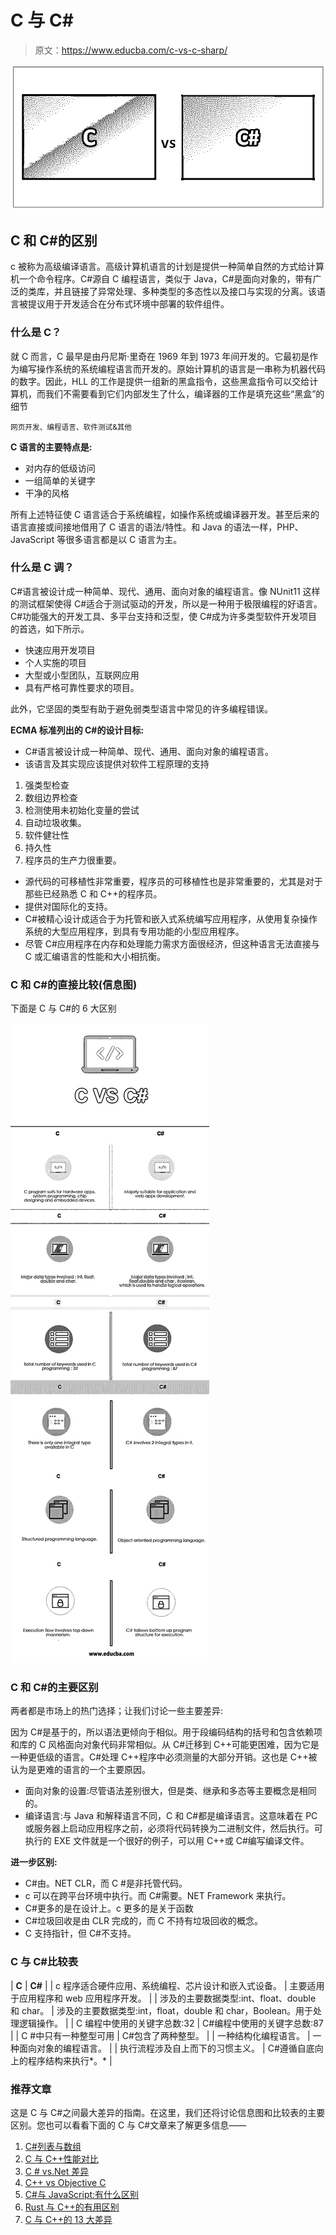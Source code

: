 # C 与 C#

> 原文：<https://www.educba.com/c-vs-c-sharp/>

![C vs C#](img/65fa27ecab1c7e072b79607e96026e21.png)



## C 和 C#的区别

c 被称为高级编译语言。高级计算机语言的计划是提供一种简单自然的方式给计算机一个命令程序。C#源自 C 编程语言，类似于 Java，C#是面向对象的，带有广泛的类库，并且链接了异常处理、多种类型的多态性以及接口与实现的分离。该语言被提议用于开发适合在分布式环境中部署的软件组件。

### 什么是 C？

就 C 而言，C 最早是由丹尼斯·里奇在 1969 年到 1973 年间开发的。它最初是作为编写操作系统的系统编程语言而开发的。原始计算机的语言是一串称为机器代码的数字。因此，HLL 的工作是提供一组新的黑盒指令，这些黑盒指令可以交给计算机，而我们不需要看到它们内部发生了什么，编译器的工作是填充这些“黑盒”的细节

<small>网页开发、编程语言、软件测试&其他</small>

**C 语言的主要特点是:**

*   对内存的低级访问
*   一组简单的关键字
*   干净的风格

所有上述特征使 C 语言适合于系统编程，如操作系统或编译器开发。甚至后来的语言直接或间接地借用了 C 语言的语法/特性。和 Java 的语法一样，PHP、JavaScript 等很多语言都是以 C 语言为主。

### 什么是 C 调？

C#语言被设计成一种简单、现代、通用、面向对象的编程语言。像 NUnit11 这样的测试框架使得 C#适合于测试驱动的开发，所以是一种用于极限编程的好语言。C#功能强大的开发工具、多平台支持和泛型，使 C#成为许多类型软件开发项目的首选，如下所示。

*   快速应用开发项目
*   个人实施的项目
*   大型或小型团队，互联网应用
*   具有严格可靠性要求的项目。

此外，它坚固的类型有助于避免弱类型语言中常见的许多编程错误。

**ECMA 标准列出的 C#的设计目标:**

*   C#语言被设计成一种简单、现代、通用、面向对象的编程语言。
*   该语言及其实现应该提供对软件工程原理的支持

1.  强类型检查
2.  数组边界检查
3.  检测使用未初始化变量的尝试
4.  自动垃圾收集。
5.  软件健壮性
6.  持久性
7.  程序员的生产力很重要。

*   源代码的可移植性非常重要，程序员的可移植性也是非常重要的，尤其是对于那些已经熟悉 C 和 C++的程序员。
*   提供对国际化的支持。
*   C#被精心设计成适合于为托管和嵌入式系统编写应用程序，从使用复杂操作系统的大型应用程序，到具有专用功能的小型应用程序。
*   尽管 C#应用程序在内存和处理能力需求方面很经济，但这种语言无法直接与 C 或汇编语言的性能和大小相抗衡。

### C 和 C#的直接比较(信息图)

下面是 C 与 C#的 6 大区别

![C VS C# Infographics](img/8ff432e29f6974cd8ca85126d0472705.png)



### C 和 C#的主要区别

两者都是市场上的热门选择；让我们讨论一些主要差异:

因为 C#是基于的，所以语法更倾向于相似。用于段编码结构的括号和包含依赖项和库的 C 风格面向对象代码非常相似。从 C#迁移到 C++可能更困难，因为它是一种更低级的语言。C#处理 C++程序中必须测量的大部分开销。这也是 C++被认为是更难的语言的一个主要原因。

*   面向对象的设置:尽管语法差别很大，但是类、继承和多态等主要概念是相同的。
*   编译语言:与 Java 和解释语言不同，C 和 C#都是编译语言。这意味着在 PC 或服务器上启动应用程序之前，必须将代码转换为二进制文件，然后执行。可执行的 EXE 文件就是一个很好的例子，可以用 C++或 C#编写编译文件。

**进一步区别:**

*   C#由。NET CLR，而 C #是非托管代码。
*   c 可以在跨平台环境中执行。而 C#需要。NET Framework 来执行。
*   C#更多的是在设计上。c 更多的是关于函数
*   C#垃圾回收是由 CLR 完成的，而 C 不持有垃圾回收的概念。
*   C 支持指针，但 C#不支持。

### C 与 C#比较表

| **C** | **C#** |
| c 程序适合硬件应用、系统编程、芯片设计和嵌入式设备。 | 主要适用于应用程序和 web 应用程序开发。 |
| 涉及的主要数据类型:int、float、double 和 char。 | 涉及的主要数据类型:int，float，double 和 char，Boolean。用于处理逻辑操作。 |
| C 编程中使用的关键字总数:32 | C#编程中使用的关键字总数:87 |
| C #中只有一种整型可用 | C#包含了两种整型。 |
| 一种结构化编程语言。 | 一种面向对象的编程语言。 |
| 执行流程涉及自上而下的习惯主义。 | C#遵循自底向上的程序结构来执行*。* |

### 推荐文章

这是 C 与 C#之间最大差异的指南。在这里，我们还将讨论信息图和比较表的主要区别。您也可以看看下面的 C 与 C#文章来了解更多信息——

1.  [C#列表与数组](https://www.educba.com/c-sharp-list-vs-array/)
2.  [C 与 C++性能对比](https://www.educba.com/c-vs-c-plus-plus-performance/)
3.  [C # vs.Net 差异](https://www.educba.com/c-sharp-vs-net/)
4.  [C++ vs Objective C](https://www.educba.com/c-plus-plus-vs-objective-c/)
5.  [C#与 JavaScript:有什么区别](https://www.educba.com/c-sharp-vs-javascript/)
6.  [Rust 与 C++的有用区别](https://www.educba.com/rust-vs-c/)
7.  [C 与 C++的 13 大差异](https://www.educba.com/c-vs-c-plus-plus/)





